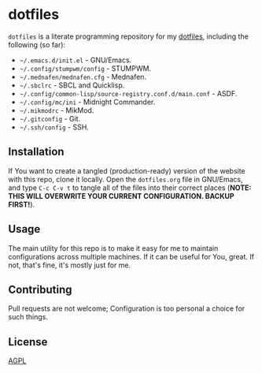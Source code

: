 # dotfiles

`dotfiles` is a literate programming repository for my
[dotfiles](https://en.wikipedia.org/wiki/Hidden_file_and_hidden_directory#Unix_and_Unix-like_environments), including the following (so far):

- `~/.emacs.d/init.el` - GNU/Emacs.
- `~/.config/stumpwm/config` - STUMPWM.
- `~/.mednafen/mednafen.cfg` - Mednafen.
- `~/.sbclrc` - SBCL and Quicklisp.
- `~/.config/common-lisp/source-registry.conf.d/main.conf` - ASDF.
- `~/.config/mc/ini` - Midnight Commander.
- `~/.mikmodrc` - MikMod.
- `~/.gitconfig` - Git.
- `~/.ssh/config` - SSH.

## Installation

If You want to create a tangled (production-ready) version of the
website with this repo, clone it locally. Open the `dotfiles.org` file
in GNU/Emacs, and type `C-c C-v t` to tangle all of the files into
their correct places (**NOTE: THIS WILL OVERWRITE YOUR CURRENT
CONFIGURATION. BACKUP FIRST!**).

## Usage

The main utility for this repo is to make it easy for me to maintain
configurations across multiple machines. If it can be useful for You,
great. If not, that's fine, it's mostly just for me.

## Contributing
Pull requests are not welcome; Configuration is too personal a choice for such things.

## License
[AGPL](https://choosealicense.com/licenses/agpl/)
